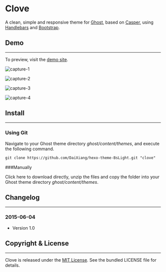 # Clove

A clean, simple and responsive theme for [Ghost](https://github.com/tryghost/Ghost), based on [Casper](https://github.com/TryGhost/Casper), using [Handlebars](https://github.com/wycats/handlebars.js/) and [Bootstrap](https://github.com/twbs/bootstrap/).

## Demo

---

To preview, visit the [demo site]().

![capture-1](http://i3.tietuku.com/6e0049386573762d.png)

![capture-2](http://i3.tietuku.com/e028b452403bdceb.png)

![capture-3](http://i3.tietuku.com/b2143fde7d4cd52d.png)

![capture-4](http://i3.tietuku.com/cf19de38ad222a84.png)

## Install

---

### Using Git

Navigate to your Ghost theme directory *ghost/content/themes*, and execute the following command.

```txt
git clone https://github.com/DaiXiang/hexo-theme-BsLight.git "clove"
```

###Manually

Click here to download directly, unzip the files and copy the folder into your Ghost theme directory *ghost/content/themes*.

## Changelog

---

### 2015-06-04

- Version 1.0

## Copyright & License

---

Clove is released under the [MIT License](http://mit-license.org/). See the bundled LICENSE file for 
details.
